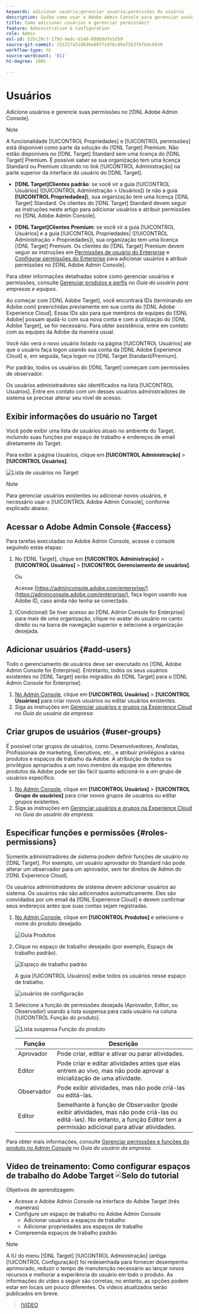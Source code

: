 ```yaml
---
keywords: adicionar usuário;gerenciar usuário;permissões do usuário
description: Saiba como usar o Adobe Admin Console para gerenciar usuários e suas permissões no Adobe Target.
title: Como adicionar usuários e gerenciar permissões?
feature: Administration & Configuration
role: Admin
exl-id: 535c28c7-179d-4edc-b140-880b9dfe1d59
source-git-commit: 152257a52d836a88ffcd76cd9af5b3fbfbdc0839
workflow-type: ht
source-wordcount: '911'
ht-degree: 100%

---
```


# Usuários

Adicione usuários e gerencie suas permissões no [!DNL Adobe Admin Console].

>[!NOTE]
>
>A funcionalidade [!UICONTROL Propriedades] e [!UICONTROL permissões] está disponível como parte da solução do [!DNL Target] Premium. Não estão disponíveis no [!DNL Target] Standard sem uma licença do [!DNL Target] Premium.
>É possível saber se sua organização tem uma licença Standard ou Premium clicando no link [!UICONTROL Administração] na parte superior da interface do usuário do [!DNL Target].
>
>* **[!DNL Target]Clientes padrão**: se você vir a guia [!UICONTROL Usuários] ([!UICONTROL Administração > Usuários]) (e não a guia **[!UICONTROL Propriedades]**), sua organização tem uma licença [!DNL Target] Standard. Os clientes do [!DNL Target] Standard devem seguir as instruções neste artigo para adicionar usuários e atribuir permissões no [!DNL Adobe Admin Console].
>
>* **[!DNL Target]Clientes Premium**: se você vir a guia [!UICONTROL Usuários] e a guia [!UICONTROL Propriedades] ([!UICONTROL Administração > Propriedades]), sua organização tem uma licença [!DNL Target] Premium. Os clientes do [!DNL Target] Premium devem seguir as instruções em [Permissões de usuário do Enterprise](/help/main/administrating-target/c-user-management/property-channel/property-channel.md) e [Configurar permissões do Enterprise](/help/main/administrating-target/c-user-management/property-channel/properties-overview.md) para adicionar usuários e atribuir permissões no [!DNL Adobe Admin Console].
>
>Para obter informações detalhadas sobre como gerenciar usuários e permissões, consulte [Gerenciar produtos e perfis](https://helpx.adobe.com/pt/enterprise/using/manage-products-and-profiles.html) no *Guia do usuário para empresas e equipes*.

Ao começar com [!DNL Adobe Target], você encontrará IDs (terminando em Adobe.com) preenchidas previamente em sua conta do [!DNL Adobe Experience Cloud]. Essas IDs são para que membros de equipes do [!DNL Adobe] possam ajudá-lo com sua nova conta e com a utilização do [!DNL Adobe Target], se for necessário. Para obter assistência, entre em contato com as equipes da Adobe da maneira usual.

Você não verá o novo usuário listado na página [!UICONTROL Usuários] até que o usuário faça logon usando sua conta da [!DNL Adobe Experience Cloud] e, em seguida, faça logon no [!DNL Target Standard/Premium].

Por padrão, todos os usuários do [!DNL Target] começam com permissões de observador.

Os usuários administradores são identificados na lista [!UICONTROL Usuários]. Entre em contato com um desses usuários administradores de sistema se precisar alterar seu nível de acesso.

## Exibir informações do usuário no Target

Você pode exibir uma lista de usuários atuais no ambiente do Target, incluindo suas funções por espaço de trabalho e endereços de email diretamente do Target.

Para exibir a página Usuários, clique em **[!UICONTROL Administração]** > **[!UICONTROL Usuários]**.

![Lista de usuários no Target](/help/main/administrating-target/c-user-management/c-user-management/assets/user-list-target.png)

>[!NOTE]
>
>Para gerenciar usuários existentes ou adicionar novos usuários, é necessário usar o [!UICONTROL Adobe Admin Console], conforme explicado abaixo.

## Acessar o Adobe Admin Console {#access}

Para tarefas executadas no Adobe Admin Console, acesse o console seguindo estas etapas:

1. No [!DNL Target], clique em **[!UICONTROL Administração]** > **[!UICONTROL Usuários]** > **[!UICONTROL Gerenciamento de usuários]**.

   Ou

   Acesse [https://adminconsole.adobe.com/enterprise/](https://adminconsole.adobe.com/enterprise/), faça logon usando sua Adobe ID, caso ainda não tenha se conectado.

1. (Condicional) Se tiver acesso ao [!DNL Admin Console for Enterprise] para mais de uma organização, clique no avatar do usuário no canto direito ou na barra de navegação superior e selecione a organização desejada.

## Adicionar usuários {#add-users}

Todo o gerenciamento de usuários deve ser executado no [!DNL Adobe Admin Console for Enterprise]. Entretanto, todos os seus usuários existentes no [!DNL Target] serão migrados do [!DNL Target] para o [!DNL Admin Console for Enterprise].

1. [No Admin Console](/help/main/administrating-target/c-user-management/c-user-management/user-management.md#section_79796E0227D048F59BAE0AB02E544EBE), clique em **[!UICONTROL Usuários]** > **[!UICONTROL Usuários]** para criar novos usuários ou editar usuários existentes.
1. Siga as instruções em [Gerenciar usuários e grupos na Experience Cloud](https://helpx.adobe.com/pt/enterprise/help/users.html) no *Guia do usuário da empresa*.

## Criar grupos de usuários {#user-groups}

É possível criar grupos de usuários, como Desenvolvedores, Analistas, Profissionais de marketing, Executivos, etc., e atribuir privilégios a vários produtos e espaços de trabalho da Adobe. A atribuição de todos os privilégios apropriados a um novo membro da equipe em diferentes produtos da Adobe pode ser tão fácil quanto adicioná-lo a um grupo de usuários específico.

1. [No Admin Console](/help/main/administrating-target/c-user-management/c-user-management/user-management.md#section_79796E0227D048F59BAE0AB02E544EBE), clique em **[!UICONTROL Usuários]** > **[!UICONTROL Grupo de usuários]** para criar novos grupos de usuários ou editar grupos existentes.
1. Siga as instruções em [Gerenciar usuários e grupos na Experience Cloud](https://helpx.adobe.com/pt/enterprise/help/users.html) no *Guia do usuário da empresa*.

## Especificar funções e permissões {#roles-permissions}

Somente administradores de sistema podem definir funções de usuário no [!DNL Target]. Por exemplo, um usuário aprovador do Standard não pode alterar um observador para um aprovador, sem ter direitos de Admin do [!DNL Experience Cloud].

Os usuários administradores de sistema devem adicionar usuários ao sistema. Os usuários não são adicionados automaticamente. Eles são convidados por um email da [!DNL Experience Cloud] e devem confirmar seus endereços antes que suas contas sejam registradas.

1. [No Admin Console](/help/main/administrating-target/c-user-management/c-user-management/user-management.md#section_79796E0227D048F59BAE0AB02E544EBE), clique em **[!UICONTROL Produtos]** e selecione o nome do produto desejado.

   ![Guia Produtos](/help/main/administrating-target/c-user-management/c-user-management/assets/workspace-publisher.png)

1. Clique no espaço de trabalho desejado (por exemplo, Espaço de trabalho padrão).

   ![Espaço de trabalho padrão](/help/main/administrating-target/c-user-management/c-user-management/assets/default-workspace-new.png)

   A guia [!UICONTROL Usuários] exibe todos os usuários nesse espaço de trabalho.

   ![usuários de configuração](/help/main/administrating-target/c-user-management/c-user-management/assets/configuration_users-new-publisher.png)

1. Selecione a função de permissões desejada (Aprovador, Editor, ou Observador) usando a lista suspensa para cada usuário na coluna [!UICONTROL Função do produto].

   ![Lista suspensa Função do produto](/help/main/administrating-target/c-user-management/c-user-management/assets/product-role-new.png)

   | Função | Descrição |
   |--- |--- |
   | Aprovador | Pode criar, editar e ativar ou parar atividades. |
   | Editor | Pode criar e editar atividades antes que elas entrem ao vivo, mas não pode aprovar a inicialização de uma atividade. |
   | Observador | Pode exibir atividades, mas não pode criá-las ou editá-las. |
   | Editor | Semelhante à função de Observador (pode exibir atividades, mas não pode criá-las ou editá-las). No entanto, a função Editor tem a permissão adicional para ativar atividades. |

Para obter mais informações, consulte [Gerenciar permissões e funções do produto no Admin Console](https://helpx.adobe.com/pt/enterprise/help/manage-permissions-and-roles.html) no *Guia do usuário da empresa*.

## Vídeo de treinamento: Como configurar espaços de trabalho do Adobe Target ![Selo do tutorial](/help/main/assets/tutorial.png)

Objetivos de aprendizagem:

* Acesse o Adobe Admin Console na interface do Adobe Target (três maneiras)
* Configure um espaço de trabalho no Adobe Admin Console
   * Adicionar usuários a espaços de trabalho
   * Adicionar propriedades aos espaços de trabalho
* Compreenda espaços de trabalho padrão

>[!NOTE]
>
>A IU do menu [!DNL Target] [!UICONTROL Administração] (antiga [!UICONTROL Configuração]) foi redesenhada para fornecer desempenho aprimorado, reduzir o tempo de manutenção necessário ao lançar novos recursos e melhorar a experiência do usuário em todo o produto. As informações do vídeo a seguir são corretas; no entanto, as opções podem estar em locais um pouco diferentes. Os vídeos atualizados serão publicados em breve.

>[!VIDEO](https://video.tv.adobe.com/v/19463/)
